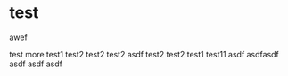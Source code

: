 # test
awef

test
more
test1
test2
test2
test2
asdf
test2
test2
test1
test11
asdf
asdfasdf
asdf
asdf
asdf
